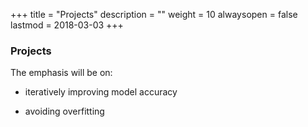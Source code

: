 +++
title = "Projects"
description = ""
weight = 10
alwaysopen = false
lastmod = 2018-03-03
+++

### Projects

The emphasis will be on:

* iteratively improving model accuracy

- avoiding overfitting